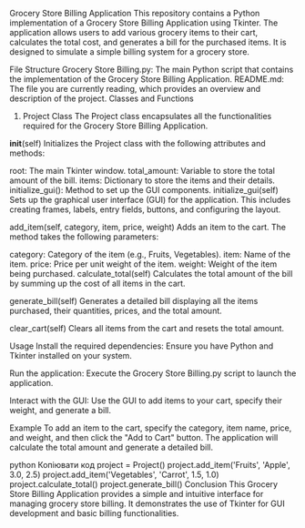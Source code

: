 Grocery Store Billing Application
This repository contains a Python implementation of a Grocery Store Billing Application using Tkinter. The application allows users to add various grocery items to their cart, calculates the total cost, and generates a bill for the purchased items. It is designed to simulate a simple billing system for a grocery store.

File Structure
Grocery Store Billing.py: The main Python script that contains the implementation of the Grocery Store Billing Application.
README.md: The file you are currently reading, which provides an overview and description of the project.
Classes and Functions
1. Project Class
The Project class encapsulates all the functionalities required for the Grocery Store Billing Application.

__init__(self)
Initializes the Project class with the following attributes and methods:

root: The main Tkinter window.
total_amount: Variable to store the total amount of the bill.
items: Dictionary to store the items and their details.
initialize_gui(): Method to set up the GUI components.
initialize_gui(self)
Sets up the graphical user interface (GUI) for the application. This includes creating frames, labels, entry fields, buttons, and configuring the layout.

add_item(self, category, item, price, weight)
Adds an item to the cart. The method takes the following parameters:

category: Category of the item (e.g., Fruits, Vegetables).
item: Name of the item.
price: Price per unit weight of the item.
weight: Weight of the item being purchased.
calculate_total(self)
Calculates the total amount of the bill by summing up the cost of all items in the cart.

generate_bill(self)
Generates a detailed bill displaying all the items purchased, their quantities, prices, and the total amount.

clear_cart(self)
Clears all items from the cart and resets the total amount.

Usage
Install the required dependencies:
Ensure you have Python and Tkinter installed on your system.

Run the application:
Execute the Grocery Store Billing.py script to launch the application.

Interact with the GUI:
Use the GUI to add items to your cart, specify their weight, and generate a bill.

Example
To add an item to the cart, specify the category, item name, price, and weight, and then click the "Add to Cart" button. The application will calculate the total amount and generate a detailed bill.

python
Копіювати код
project = Project()
project.add_item('Fruits', 'Apple', 3.0, 2.5)
project.add_item('Vegetables', 'Carrot', 1.5, 1.0)
project.calculate_total()
project.generate_bill()
Conclusion
This Grocery Store Billing Application provides a simple and intuitive interface for managing grocery store billing. It demonstrates the use of Tkinter for GUI development and basic billing functionalities.
